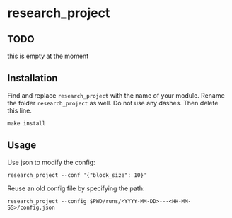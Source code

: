# research_project


## TODO

this is empty at the moment


## Installation

Find and replace `research_project` with the name of your module. Rename the folder `research_project` as well. Do not use any dashes. Then delete this line.

```
make install
```

## Usage

Use json to modify the config:
```
research_project --conf '{"block_size": 10}'
```

Reuse an old config file by specifying the path:
```
research_project --config $PWD/runs/<YYYY-MM-DD>---<HH-MM-SS>/config.json
```
